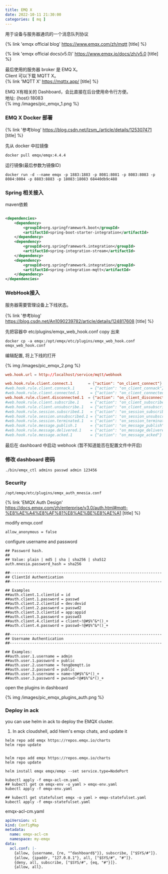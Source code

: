 ```yaml
---
title: EMQ X
date: 2022-10-11 21:30:00
categories: [ mq ]
---
```


用于设备与服务器通讯的一个消息队列协议

{% link 'emqx official blog' https://www.emqx.com/zh/mqtt [title] %}

{% link 'emqx official docs(v5.0)' https://www.emqx.io/docs/zh/v5.0 [title] %}


<!-- more -->

最后使用的服务器 broker 是 EMQ X。    
Client 可以下载 MQTT X。  
{% link 'MQTT X' https://mqttx.app/ [title] %}

EMQ X有相关的 Dashboard，会比直接在后台使用命令行方便。  
地址: {host}:18083  
{% img /images/pic_emqx_1.png %}

### EMQ X Docker 部署

{% link '参考blog' https://blog.csdn.net/lzsm_/article/details/125307471 [title] %}

先从 docker 中拉镜像

```shell
docker pull emqx/emqx:4.4.4
```

运行镜像(最后参数为镜像ID)

```shell
docker run -d --name emqx -p 1883:1883 -p 8081:8081 -p 8083:8083 -p 8084:8084 -p 8883:8883 -p 18083:18083 68440db9c488
```

### Spring 相关接入

maven依赖

```xml

<dependencies>
    <dependency>
        <groupId>org.springframework.boot</groupId>
        <artifactId>spring-boot-starter-integration</artifactId>
    </dependency>
    <dependency>
        <groupId>org.springframework.integration</groupId>
        <artifactId>spring-integration-stream</artifactId>
    </dependency>
    <dependency>
        <groupId>org.springframework.integration</groupId>
        <artifactId>spring-integration-mqtt</artifactId>
    </dependency>
</dependencies>
```

### WebHook接入

服务器需要管理设备上下线状态。

{% link '参考blog' https://blog.csdn.net/An1090239782/article/details/124817608 [title] %}

先把容器中 etc/plugins/emqx_web_hook.conf copy 出来

```shell
docker cp -a emqx:/opt/emqx/etc/plugins/emqx_web_hook.conf emqx_web_hook.conf
```

编辑配置, 将上下线的打开

{% img /images/pic_emqx_2.png %}

```conf
web.hook.url = http://localhost/service/mqtt/webhook

web.hook.rule.client.connect.1       = {"action": "on_client_connect"}
#web.hook.rule.client.connack.1       = {"action": "on_client_connack"}
#web.hook.rule.client.connected.1     = {"action": "on_client_connected"}
web.hook.rule.client.disconnected.1  = {"action": "on_client_disconnected"}
#web.hook.rule.client.subscribe.1     = {"action": "on_client_subscribe"}
#web.hook.rule.client.unsubscribe.1   = {"action": "on_client_unsubscribe"}
#web.hook.rule.session.subscribed.1   = {"action": "on_session_subscribed"}
#web.hook.rule.session.unsubscribed.1 = {"action": "on_session_unsubscribed"}
#web.hook.rule.session.terminated.1   = {"action": "on_session_terminated"}
#web.hook.rule.message.publish.1      = {"action": "on_message_publish"}
#web.hook.rule.message.delivered.1    = {"action": "on_message_delivered"}
#web.hook.rule.message.acked.1        = {"action": "on_message_acked"}

```

最后在 dashboard 中启动 webhook (暂不知道能否在配置文件中开启)

### 修改 dashboard 密码

```shell
./bin/emqx_ctl admins passwd admin 123456
```

### Security

```shell
/opt/emqx/etc/plugins/emqx_auth_mnesia.conf
```

{% link 'EMQX Auth
Design' https://docs.emqx.com/zh/enterprise/v3.0/auth.html#mqtt-%E8%AE%A4%E8%AF%81%E8%AE%BE%E8%AE%A1 [title] %}

modify emqx.conf

```txt
allow_anonymous = false
```

configure username and password

```text
## Password hash.
##
## Value: plain | md5 | sha | sha256 | sha512
auth.mnesia.password_hash = sha256

##--------------------------------------------------------------------
## ClientId Authentication
##--------------------------------------------------------------------

## Examples
##auth.client.1.clientid = id
##auth.client.1.password = passwd
##auth.client.2.clientid = dev:devid
##auth.client.2.password = passwd2
##auth.client.3.clientid = app:appid
##auth.client.3.password = passwd3
##auth.client.4.clientid = client~!@#$%^&*()_+
##auth.client.4.password = passwd~!@#$%^&*()_+

##--------------------------------------------------------------------
## Username Authentication
##--------------------------------------------------------------------

## Examples:
##auth.user.1.username = admin
##auth.user.1.password = public
##auth.user.2.username = feng@emqtt.io
##auth.user.2.password = public
##auth.user.3.username = name~!@#$%^&*()_+
##auth.user.3.password = pwsswd~!@#$%^&*()_+
```

open the plugins in dashboard

{% img /images/pic_emqx_plugins_auth.png %}

### Deploy in ack

you can use helm in ack to deploy the EMQX cluster.

1. In ack cloudshell, add hlem's emqx chats, and update it

```shell
helm repo add emqx https://repos.emqx.io/charts
helm repo update
```

```shell

helm repo add emqx https://repos.emqx.io/charts
helm repo update

helm install emqx emqx/emqx --set service.type=NodePort

kubectl apply -f emqx-acl-cm.yaml
## kubectl get cm emqx-env -o yaml > emqx-env.yaml
kubectl apply -f emqx-env.yaml

## kubectl get statefulset emqx -o yaml > emqx-statefulset.yaml
kubectl apply -f emqx-statefulset.yaml
```

emqx-acl-cm.yaml

```yaml
apiVersion: v1
kind: ConfigMap
metadata:
  name: emqx-acl-cm
  namespace: my-emqx
data:
  acl.conf: |-
    {allow, {username, {re, "^dashboard$"}}, subscribe, ["$SYS/#"]}.
    {allow, {ipaddr, "127.0.0.1"}, all, ["$SYS/#", "#"]}.
    {deny, all, subscribe, ["$SYS/#", {eq, "#"}]}.
    {allow, all}.
```